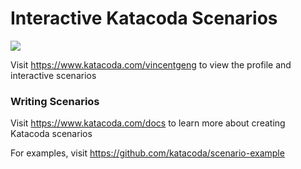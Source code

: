 # Interactive Katacoda Scenarios

[![](http://shields.katacoda.com/katacoda/vincentgeng/count.svg)](https://www.katacoda.com/vincentgeng "Get your profile on Katacoda.com")

Visit https://www.katacoda.com/vincentgeng to view the profile and interactive scenarios

### Writing Scenarios
Visit https://www.katacoda.com/docs to learn more about creating Katacoda scenarios

For examples, visit https://github.com/katacoda/scenario-example
